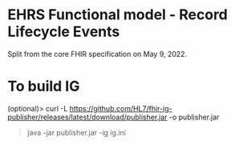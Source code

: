 # EHRS Functional model - Record Lifecycle Events
Split from the core FHIR specification on May 9, 2022.

# To build IG
(optional)> curl -L https://github.com/HL7/fhir-ig-publisher/releases/latest/download/publisher.jar -o publisher.jar
> java -jar publisher.jar -ig ig.ini
